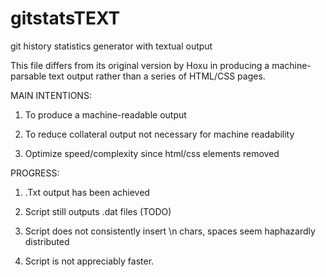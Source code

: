 gitstatsTEXT
========

git history statistics generator with textual output

This file differs from its original version by Hoxu in producing a machine-parsable
text output rather than a series of HTML/CSS pages. 

MAIN INTENTIONS:

1. To produce a machine-readable output

2. To reduce collateral output not necessary for machine readability

3. Optimize speed/complexity since html/css elements removed

PROGRESS:

1. .Txt output has been achieved

2. Script still outputs .dat files (TODO)

3. Script does not consistently insert \n chars, spaces seem haphazardly distributed

4. Script is not appreciably faster.
